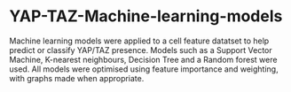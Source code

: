 # YAP-TAZ-Machine-learning-models
Machine learning models were applied to a cell feature datatset to help predict or classify YAP/TAZ presence.
Models such as a Support Vector Machine, K-nearest neighbours, Decision Tree and a Random forest were used.
All models were optimised using feature importance and weighting, with graphs made when appropriate. 
